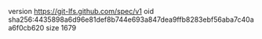 version https://git-lfs.github.com/spec/v1
oid sha256:4435898a6d96e81def8b744e693a847dea9ffb8283ebf56aba7c40aa6f0cb620
size 1679
